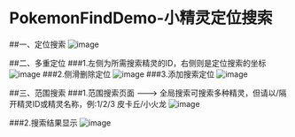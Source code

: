# PokemonFindDemo-小精灵定位搜索
##一、定位搜索
![image](https://github.com/asqq131/PokemonFindDemo/blob/master/image1.png)

##二、多重定位
###1.左侧为所需搜索精灵的ID，右侧则是定位搜索的坐标
![image](https://github.com/asqq131/PokemonFindDemo/blob/master/image2.png)
###2.侧滑删除定位
![image](https://github.com/asqq131/PokemonFindDemo/blob/master/image3.png)
###3.添加搜索定位
![image](https://github.com/asqq131/PokemonFindDemo/blob/master/image4.png)

##三、范围搜索
###1.范围搜索页面 ---> 全局搜索可搜索多种精灵，但请以/隔开精灵ID或精灵名称，例:1/2/3  皮卡丘/小火龙
![image](https://github.com/asqq131/PokemonFindDemo/blob/master/image5.png)

###2.搜索结果显示
![image](https://github.com/asqq131/PokemonFindDemo/blob/master/image6.png)